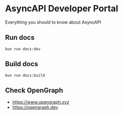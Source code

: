 # AsyncAPI Developer Portal

Everything you should to know about AsyncAPI

## Run docs

```shell
bun run docs:dev
```

## Build docs

```shell
bun run docs:build
```

## Check OpenGraph
- https://www.opengraph.xyz
- https://opengraph.dev